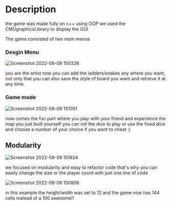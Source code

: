 # Description
the game was made fully on c++ using OOP
we used the CMUgraphicsLibrary to display the GUI

The game consisted of two main menus

### Desgin Menu
![Screenshot 2022-08-09 150328](https://user-images.githubusercontent.com/102177769/183655389-dc2ff0b6-2dc9-4f1e-a72e-60cb07293cdf.png)

you are the artist now you can add the ladders/snakes any where you want, not only that you can also save 
the style of board you want and retreive it at any time.

### Game mode
![Screenshot 2022-08-09 151051](https://user-images.githubusercontent.com/102177769/183655826-099e5ca3-46a9-48c5-9a5b-9fa57fd41c3a.png)

now comes the fun part where you play with your friend and experience the map you just built yourself
you can roll the dice to play or use the fixed dice and choose a number of your choice if you want to cheat :)


## Modularity



![Screenshot 2022-08-09 151624](https://user-images.githubusercontent.com/102177769/183656399-08d4b976-2a47-4ea5-b2d2-7010d8691622.png)




we focused on modularity and easy to refactor code that's why you can easily 
change the size or the player count with just one line of code

![Screenshot 2022-08-09 150806](https://user-images.githubusercontent.com/102177769/183656556-fc370584-a023-4c8a-b57f-2cef7cf7e1e7.png)



in this example the height/width was set to 12 and the game now has 144 cells instead of a 100 awesome!!
